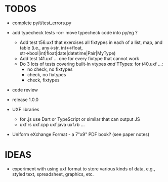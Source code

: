 # TODOS

- complete py/t/test\_errors.py

- add typecheck tests -or- move typecheck code into py/eg ?
  - Add test t56.uxf that exercises all fixtypes in each of a
    list, map, and table
    (i.e., any→str, int↔float, str→bool|int|float|date|datetime|Pair|MyType)
  - Add test t41.uxf ... one for every fixtype that cannot work
  - Do 3 lots of tests covering built-in vtypes _and_ TTypes: for t40.uxf …:
      * no check, no fixtypes
      * check, no fixtypes
      * check, fixtypes

- code review

- release 1.0.0

- UXF libraries
    - for .js use Dart or TypeScript or similar that can output JS
    - uxf.rs uxf.cpp uxf.java uxf.rb ...

- Uniform eXchange Format - a 7"x9" PDF book? (see paper notes)

# IDEAS

- experiment with using uxf format to store various kinds of data,
  e.g., styled text, spreadsheet, graphics, etc.
